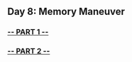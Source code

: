## Day 8: Memory Maneuver

### [-- PART 1 --](https://github.com/atssteve/advent_of_code_2018/tree/master/day_8/part_1)
### [-- PART 2 --](https://github.com/atssteve/advent_of_code_2018/tree/master/day_8/part_2)
